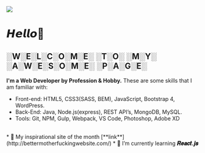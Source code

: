 ![](https://github.com/ramunasnognys/assets/blob/master/cover.png?raw=true)

# 𝙃𝙚𝙡𝙡𝙤👋
## ░W░E░L░C░O░M░E░ ░T░O░ ░M░Y░ ░A░W░E░S░O░M░E░ ░P░A░G░E░

<b>I'm a Web Developer by Profession & Hobby.</b> These are some skills that I am familiar with:
* Front-end: HTML5, CSS3(SASS, BEM), JavaScript, Bootstrap 4, WordPress.
* Back-End: Java, Node.js(express), REST API’s, MongoDB, MySQL.
* Tools: Git, NPM, Gulp, Webpack, VS Code, Photoshop, Adobe XD
</br>
* 🤭 My inspirational site of the month [**link**](http://bettermotherfuckingwebsite.com/) 
* 🌱 I’m currently learning <b>𝑹𝒆𝒂𝒄𝒕.𝒋𝒔 </b>


<!--
**ramunasnognys/ramunasnognys** is a ✨ _special_ ✨ repository because its `README.md` (this file) appears on your GitHub profile.

Here are some ideas to get you started:

- 🔭 I’m currently working on ...
- 🌱 I’m currently learning ...
- 👯 I’m looking to collaborate on ...
- 🤔 I’m looking for help with ...
- 💬 Ask me about ...
- 📫 How to reach me: ...
- 😄 Pronouns: ...
- ⚡ Fun fact: ...
-->
